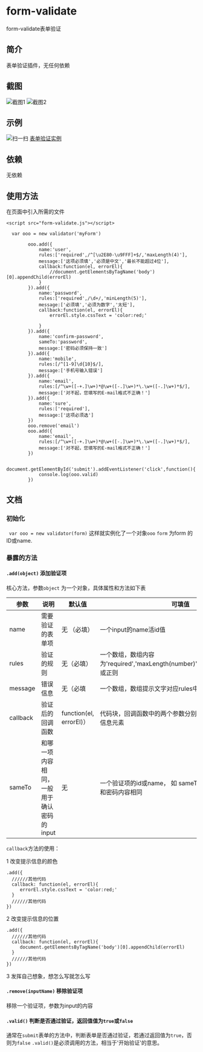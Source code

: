 # form-validate
form-validate表单验证

## 简介

表单验证插件，无任何依赖

## 截图

![截图1](https://fangxianzheng.github.io/demo/Mvalidate/demo1-screenshot1.png)    ![截图2](https://fangxianzheng.github.io/demo/Mvalidate/demo1-screenshot2.png)

## 示例

![扫一扫](https://fangxianzheng.github.io/demo/Mvalidate/demo1-QR.png)
[表单验证实例](https://fangxianzheng.github.io/demo/Mvalidate/demo1.html)

## 依赖

无依赖

## 使用方法

在页面中引入所需的文件

`<script src="form-validate.js"></script>`

````
  var ooo = new validator('myForm')

        ooo.add({
            name:'user',
            rules:['required',/^[\u2E80-\u9FFF]+$/,'maxLength(4)'],
            message:['这项必须填','必须是中文','最长不能超过4位'],
            callback:function(el, errorEl){
                //document.getElementsByTagName('body')[0].appendChild(errorEl)
            }
        }).add({
            name:'password',
            rules:['required',/\d+/,'minLength(5)'],
            message:['必须填','必须为数字','太短'],
            callback:function(el, errorEl){
                errorEl.style.cssText = 'color:red;'

            }
        }).add({
            name:'confirm-password',
            sameTo:'password',
            message:['密码必须保持一致']
        }).add({
            name:'mobile',
            rules:[/^[1-9]\d{10}$/],
            message:['手机号输入错误']
        }).add({
            name:'email',
            rules:[/^\w+([-+.]\w+)*@\w+([-.]\w+)*\.\w+([-.]\w+)*$/],
            message:['对不起，您填写的E-mail格式不正确！']
        }).add({
            name:'sure',
            rules:['required'],
            message:['这项必须选']
        })
        ooo.remove('email')
        ooo.add({
            name:'email',
            rules:[/^\w+([-+.]\w+)*@\w+([-.]\w+)*\.\w+([-.]\w+)*$/],
            message:['对不起，您填写的E-mail格式不正确！']
        })

        document.getElementById('submit').addEventListener('click',function(){
            console.log(ooo.valid)
        })
````

## 文档

### 初始化

` var ooo = new validator(form)` 这样就实例化了一个对象`ooo`
`form` 为form 的ID或name.

### 暴露的方法

#### `.add(object)` 添加验证项

核心方法，参数`object` 为一个对象，具体属性和方法如下表

|       参数        |   说明   |  默认值 |      可填值     |
|------------------|----------|--------|----------------|
| name              |  需要验证的表单项 | 无 （必填）    | 一个input的name活id值  |
| rules               | 验证的规则    | 无（必填）     | 一个数组，数组内容为'required','maxLength(number)','minLength(number)',或正则     |
| message            | 错误信息 |  无（必填   | 一个数组，数组提示文字对应rules中的规则   |
| callback      | 验证后的回调函数   | function(el, errorEl)） | 代码块，回调函数中的两个参数分别是验证项的元素、错误信息元素 |
| sameTo        | 和哪一项内容相同，一般用于确认密码的input   | 无 | 一个验证项的id或name， 如 sameTo: 'password'，意思是和密码内容相同 |

`callback`方法的使用：

1 改变提示信息的颜色 

```
.add({
  //////其他代码
  callback: function(el, errorEl){
     errorEl.style.cssText = 'color:red;'
  }
  //////其他代码
})
```
2 改变提示信息的位置

```
.add({
  //////其他代码
  callback: function(el, errorEl){
     document.getElementsByTagName('body')[0].appendChild(errorEl)
  }
  //////其他代码
})
```

3 发挥自己想象，想怎么写就怎么写

#### `.remove(inputName)` 移除验证项

移除一个验证项，参数为input的内容

#### `.valid()` 判断是否通过验证，返回值值为`true`或`false`

通常在`submit`表单的方法中，判断表单是否通过验证，若通过返回值为`true`，否则为`false`
`.valid()`是必须调用的方法，相当于'开始验证'的意思。


